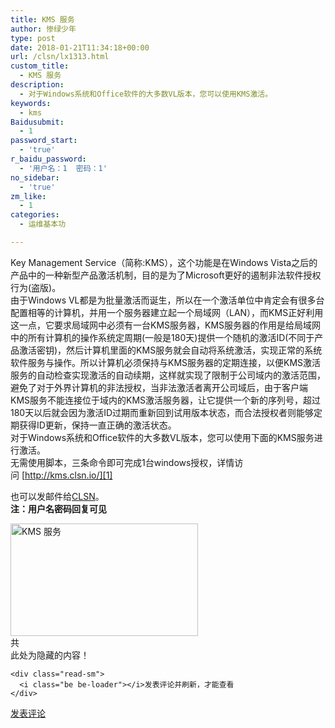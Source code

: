 ```yaml
---
title: KMS 服务
author: 惨绿少年
type: post
date: 2018-01-21T11:34:18+00:00
url: /clsn/lx1313.html
custom_title:
  - KMS 服务
description:
  - 对于Windows系统和Office软件的大多数VL版本，您可以使用KMS激活。
keywords:
  - kms
Baidusubmit:
  - 1
password_start:
  - 'true'
r_baidu_password:
  - '用户名：1  密码：1'
no_sidebar:
  - 'true'
zm_like:
  - 1
categories:
  - 运维基本功

---
```

Key Management Service（简称:KMS），这个功能是在Windows Vista之后的产品中的一种新型产品激活机制，目的是为了Microsoft更好的遏制非法软件授权行为(盗版)。  
由于Windows VL都是为批量激活而诞生，所以在一个激活单位中肯定会有很多台配置相等的计算机，并用一个服务器建立起一个局域网（LAN），而KMS正好利用这一点，它要求局域网中必须有一台KMS服务器，KMS服务器的作用是给局域网中的所有计算机的操作系统定周期(一般是180天)提供一个随机的激活ID(不同于产品激活密钥)，然后计算机里面的KMS服务就会自动将系统激活，实现正常的系统软件服务与操作。所以计算机必须保持与KMS服务器的定期连接，以便KMS激活服务的自动检查实现激活的自动续期，这样就实现了限制于公司域内的激活范围，避免了对于外界计算机的非法授权，当非法激活者离开公司域后，由于客户端KMS服务不能连接位于域内的KMS激活服务器，让它提供一个新的序列号，超过180天以后就会因为激活ID过期而重新回到试用版本状态，而合法授权者则能够定期获得ID更新，保持一直正确的激活状态。  
对于Windows系统和Office软件的大多数VL版本，您可以使用下面的KMS服务进行激活。  
无需使用脚本，三条命令即可完成1台windows授权，详情访问 [http://kms.clsn.io/][1]

也可以发邮件给[CLSN][2]。  
**注：用户名密码回复可见**  


<div id="gallery" class="slide-h">
  <div class="rslides" id="slide">
    <img class="size-medium wp-image-1307 alignleft" data-original="/wp-content/uploads/2018/11/无标题-300x180.png" src="/wp-content/themes/clsn-003/img/blank.gif" alt="KMS 服务" alt="" width="300" height="180" srcset="/wp-content/uploads/2018/11/无标题-300x180.png 300w, /wp-content/uploads/2018/11/无标题.png 626w" sizes="(max-width: 300px) 100vw, 300px" />
  </div>
</div>

<div class="img-n">
  共<span class="myimg"></span>
</div>

<div class="reply-read">
  <div class="reply-ts">
    <div class="read-sm">
      <i class="be be-info"></i>此处为隐藏的内容！
    </div>
    
    <div class="read-sm">
      <i class="be be-loader"></i>发表评论并刷新，才能查看
    </div>
  </div>
  
  <div class="read-pl">
    <a href="#respond"><i class="be be-speechbubble"></i>发表评论</a>
  </div>
  
  <div class="clear">
  </div>
</div>

 [1]: /wp-content/themes/clsn-003/inc/go.php?url=http://kms.clsn.io/
 [2]: https://mail.qq.com/cgi-bin/qm_share?t=qm_mailme&email=zs.hou@clsn.io